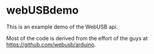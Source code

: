 # webUSBdemo
This is an example demo of the WebUSB api. 

Most of the code is derived from the effort of the guys at https://github.com/webusb/arduino.
